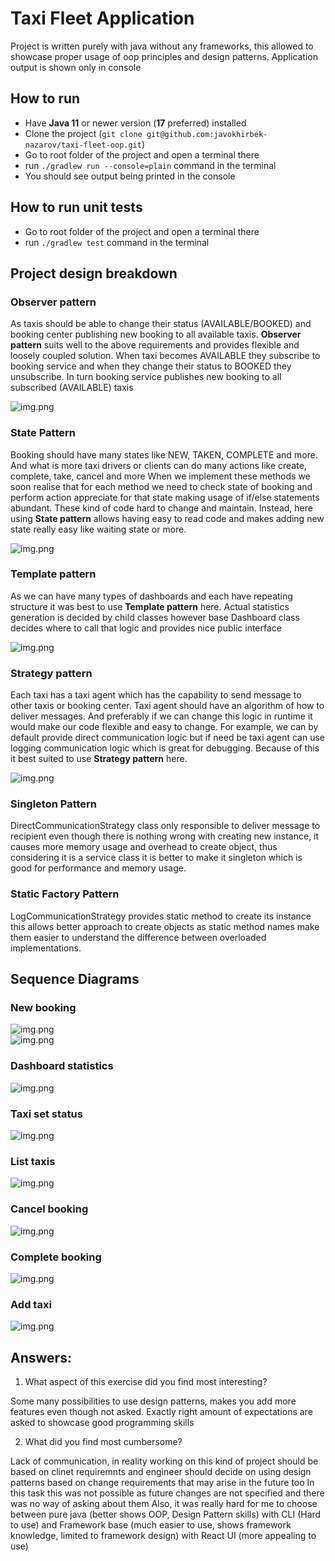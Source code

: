 # Taxi Fleet Application

Project is written purely with java without any frameworks, 
this allowed to showcase proper usage of oop principles and design patterns. 
Application output is shown only in console

## How to run
- Have **Java 11** or newer version (**17** preferred) installed 
- Clone the project (`git clone git@github.com:javokhirbek-nazarov/taxi-fleet-oop.git`)
- Go to root folder of the project and open a terminal there
- run `./gradlew run --console=plain` command in the terminal
- You should see output being printed in the console

## How to run unit tests
- Go to root folder of the project and open a terminal there
- run `./gradlew test` command in the terminal

## Project design breakdown

### Observer pattern
As taxis should be able to change their status (AVAILABLE/BOOKED)
and booking center publishing new booking to all available taxis. 
**Observer pattern** suits well to the above requirements and provides 
flexible and loosely coupled solution. When taxi becomes AVAILABLE they subscribe to booking service and 
when they change their status to BOOKED they unsubscribe. 
In turn booking service publishes new booking to all subscribed (AVAILABLE) taxis 

![img.png](diagrams/observer.png)

### State Pattern
Booking should have many states like NEW, TAKEN, COMPLETE and more.
And what is more taxi drivers or clients can do many actions like create, complete, take, cancel and more
When we implement these methods we soon realise that for each method we need to check 
state of booking and perform action appreciate for that state making usage of if/else statements abundant.
These kind of code hard to change and maintain. Instead, here using **State pattern** allows having easy to read code 
and makes adding new state really easy like waiting state or more. 

![img.png](diagrams/state.png)

### Template pattern
As we can have many types of dashboards and each have repeating structure 
it was best to use **Template pattern** here. Actual statistics generation is decided by child classes
however base Dashboard class decides where to call that logic and provides nice public interface

![img.png](diagrams/template.png)

### Strategy pattern
Each taxi has a taxi agent which has the capability to send message to other taxis or
booking center. Taxi agent should have an algorithm of how to deliver messages. 
And preferably if we can change this logic in runtime it would make our code flexible and easy to change.
For example, we can by default provide direct communication logic but if need be taxi agent can use 
logging communication logic which is great for debugging. Because of this it best suited to use
**Strategy pattern** here.

![img.png](diagrams/strategy.png)

### Singleton Pattern
DirectCommunicationStrategy class only responsible to deliver message to recipient
even though there is nothing wrong with creating new instance, it causes more memory usage 
and overhead to create object, thus considering it is a service class it is better to make it singleton
which is good for performance and memory usage.

### Static Factory Pattern
LogCommunicationStrategy provides static method to create its instance
this allows better approach to create objects as static method names make them easier to understand 
the difference between overloaded implementations.

## Sequence Diagrams

### New booking
![img.png](diagrams/new-booking.png) \
![img.png](diagrams/new-booking-update.png)

### Dashboard statistics
![img.png](diagrams/dashboard-statistics.png)

### Taxi set status
![img.png](diagrams/taxi-set-status.png)

### List taxis
![img.png](diagrams/list-taxis.png)

### Cancel booking
![img.png](diagrams/booking-cancel.png)

### Complete booking
![img.png](diagrams/booking-complete.png)

### Add taxi
![img.png](diagrams/add-taxi.png)


## Answers:
1. What aspect of this exercise did you find most interesting?
    
Some many possibilities to use design patterns, makes you add more features even though not asked. 
Exactly right amount of expectations are asked to showcase good programming skills

2. What did you find most cumbersome?

Lack of communication, in reality working on this kind of project should be based on clinet requiremnts
and engineer should decide on using design patterns based on change requirements that may arise in the future too 
In this task this was not possible as future changes are not specified and there was no way of asking about them
Also, it was really hard for me to choose between pure java (better shows OOP, Design Pattern skills) with CLI (Hard to use)
and Framework base (much easier to use, shows framework knowledge, limited to framework design) with React UI (more appealing to use)
